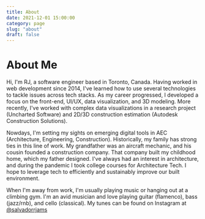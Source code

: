 ```yaml
---
title: About
date: 2021-12-01 15:00:00
category: page
slug: "about"
draft: false
---
```


# About Me

Hi, I'm RJ, a software engineer based in Toronto, Canada. Having worked in web development since 2014, I've learned how to use several technologies to tackle issues across tech stacks. As my career progressed, I developed a focus on the front-end, UI/UX, data visualization, and 3D modeling. More recently, I've worked with complex data visualizations in a research project (Uncharted Software) and 2D/3D construction estimation (Autodesk Construction Solutions).

Nowdays, I'm setting my sights on emerging digital tools in AEC (Architecture, Engineering, Construction). Historically, my family has strong ties in this line of work. My grandfather was an aircraft mechanic, and his cousin founded a construction company. That company built my childhood home, which my father designed. I've always had an interest in architecture, and during the pandemic I took college courses for Architecture Tech. I hope to leverage tech to efficiently and sustainably improve our built environment.

When I'm away from work, I'm usually playing music or hanging out at a climbing gym. I'm an avid musician and love playing guitar (flamenco), bass (jazz/rnb), and cello (classical). My tunes can be found on Instagram at [@salvadorrjams](https://www.instagram.com/salvadorrjams/)
